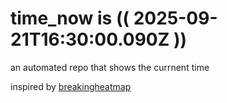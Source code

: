 # time_now is (( 2025-09-21T16:30:00.090Z ))

an automated repo that shows the currnent time

inspired by [breakingheatmap](https://github.com/breakingheatmap/breakingheatmap)